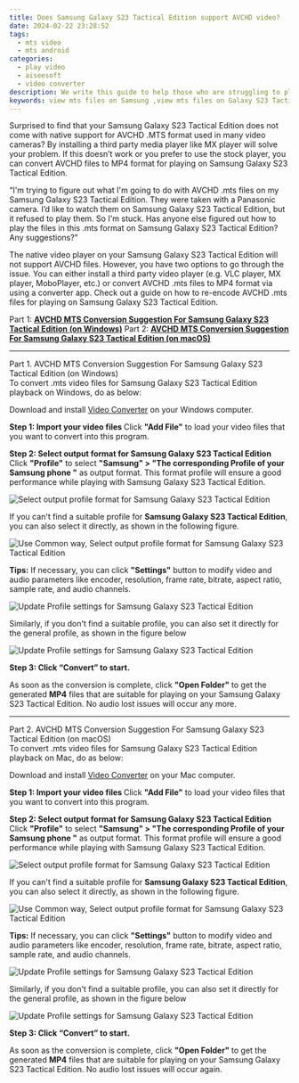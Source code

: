 ```yaml
---
title: Does Samsung Galaxy S23 Tactical Edition support AVCHD video?
date: 2024-02-22 23:28:52
tags: 
  - mts video
  - mts android
categories: 
  - play video
  - aiseesoft
  - video converter
description: We write this guide to help those who are struggling to play AVCHD files on Samsung Galaxy S23 Tactical Edition. It displays a way of converting AVCHD media to MP4 format for viewing on Samsung Galaxy S23 Tactical Edition with optimum performance. 
keywords: view mts files on Samsung ,view mts files on Galaxy S23 Tactical Edition,mts playback on Samsung Galaxy S23 Tactical Edition,Samsung  playback AVCHD,avchd to Galaxy S23 Tactical Edition converter,encode mts to mp4 for Samsung ,video to mts converter for android,Samsung Galaxy S23 Tactical Edition wont play mts,mts file not supported in Samsung Galaxy S23 Tactical Edition,how to converter 720p to mts on android,mts video converter for android,playing mts videos on phone android
---
```



<div class="atpl-content atpl-for-aiseesoft-video-converter play-mts-on-android">

<div class="atpl-post-description-part-1">
<div class="tpl-content-sub-paragraph-normal">
  <p>
    Surprised to find that your Samsung Galaxy S23 Tactical Edition does not come with native support for AVCHD .MTS format used in many video cameras? By installing a third party media player like MX player will solve your problem. If this doesn’t work or you prefer to use the stock player, you can convert AVCHD files to MP4 format for playing on Samsung Galaxy S23 Tactical Edition.
  </p>
</div>
</div>



<div class="atpl-post-device-model-description">
  
</div>

<div class="atpl-post-description-part-2">
<div class="tpl-content-sub-paragraph-question">
  “I'm trying to figure out what I'm going to do with AVCHD .mts files on my Samsung Galaxy S23 Tactical Edition. They were taken with a Panasonic camera. I’d like to watch them on Samsung Galaxy S23 Tactical Edition, but it refused to play them. So I'm stuck. Has anyone else figured out how to play the files in this .mts format on Samsung Galaxy S23 Tactical Edition? Any suggestions?”
</div>
<div class="tpl-content-sub-paragraph-content">
<p>
  The native video player on your Samsung Galaxy S23 Tactical Edition will not support AVCHD files. However, you have two options to go through the issue. You can either install a third party video player (e.g. VLC player, MX player, MoboPlayer, etc.) or convert AVCHD .mts files to MP4 format via using a converter app. Check out a guide on how to re-encode AVCHD .mts files for playing on Samsung Galaxy S23 Tactical Edition.
</p>
</div>
</div>

Part 1: <strong><a href="#p1">AVCHD MTS Conversion Suggestion For Samsung Galaxy S23 Tactical Edition (on Windows)</a></strong>
Part 2: <strong><a href="#p2">AVCHD MTS Conversion Suggestion For Samsung Galaxy S23 Tactical Edition (on macOS)</a></strong>

<!-- Part 1 -->
<a id="p1" name="p1" ></a><hr>

<div class="atpl-step-part-style">Part 1. AVCHD MTS Conversion Suggestion For Samsung Galaxy S23 Tactical Edition (on Windows)</div>
To convert .mts video files for Samsung Galaxy S23 Tactical Edition playback on Windows, do as below:

Download and install <a class="atpl-step-content-a-style" href="https://tools.techidaily.com/aiseesoft-total-video-converter/" target="_blank" rel="noopener">Video Converter</a> on your Windows computer.

<strong>Step 1: Import your video files </strong>
Click <b>"Add File"</b> to load your video files that you want to convert into this program.

<strong>Step 2: Select output format for Samsung Galaxy S23 Tactical Edition</strong>
Click <b>"Profile"</b> to select <b>"Samsung" > "The corresponding Profile of your Samsung phone "</b> as output format. This format profile will ensure a good performance while playing with Samsung Galaxy S23 Tactical Edition.

<img src="https://tools.techidaily.com/images/apps/aiseesoft/video-converter/devices/samsung/fv.mp4/win/profile-5.png" class="atpl-imgstyle" alt="Select output profile format for Samsung Galaxy S23 Tactical Edition" />

If you can't find a suitable profile for **Samsung Galaxy S23 Tactical Edition**, you can also select it directly, as shown in the following figure.

<img src="https://tools.techidaily.com/images/apps/aiseesoft/video-converter/devices/common_android/fv.mp4/win/profile.png" class="atpl-imgstyle" alt="Use Common way, Select output profile format for Samsung Galaxy S23 Tactical Edition" />

<strong>Tips:</strong>
If necessary, you can click <b>"Settings"</b> button to modify video and audio parameters like encoder, resolution, frame rate, bitrate, aspect ratio, sample rate, and audio channels. 

<img src="https://tools.techidaily.com/images/apps/aiseesoft/video-converter/devices/samsung/fv.mp4/win/settings-3.png" class="atpl-imgstyle"  alt="Update Profile settings for Samsung Galaxy S23 Tactical Edition" />

Similarly, if you don't find a suitable profile, you can also set it directly for the general profile, as shown in the figure below

<img src="https://tools.techidaily.com/images/apps/aiseesoft/video-converter/devices/common_android/fv.mp4/win/settings.png" class="atpl-imgstyle"  alt="Update Profile settings for Samsung Galaxy S23 Tactical Edition" />

<strong>Step 3: Click “Convert” to start.</strong>

As soon as the conversion is complete, click <b>"Open Folder"</b> to get the generated <b>MP4</b> files that are suitable for playing on your Samsung Galaxy S23 Tactical Edition. No audio lost issues will occur any more.

<!-- Part 2 -->
<a id="p2" name="p2"></a><hr>

<div class="atpl-step-part-style">Part 2. AVCHD MTS Conversion Suggestion For Samsung Galaxy S23 Tactical Edition (on macOS)</div>
To convert .mts video files for Samsung Galaxy S23 Tactical Edition playback on Mac, do as below:

Download and install <a class="atpl-step-content-a-style" href="https://tools.techidaily.com/aiseesoft-total-video-converter/" target="_blank" rel="noopener">Video Converter</a> on your Mac computer.

<strong>Step 1: Import your video files </strong>
Click <b>"Add File"</b> to load your video files that you want to convert into this program.

<strong>Step 2: Select output format for Samsung Galaxy S23 Tactical Edition</strong>
Click <b>"Profile"</b> to select <b>"Samsung" > "The corresponding Profile of your Samsung phone "</b> as output format. This format profile will ensure a good performance while playing with Samsung Galaxy S23 Tactical Edition.

<img src="https://tools.techidaily.com/images/apps/aiseesoft/video-converter/devices/samsung/fv.mp4/mac/profile.png" class="atpl-imgstyle" alt="Select output profile format for Samsung Galaxy S23 Tactical Edition" />

If you can't find a suitable profile for **Samsung Galaxy S23 Tactical Edition**, you can also select it directly, as shown in the following figure.

<img src="https://tools.techidaily.com/images/apps/aiseesoft/video-converter/devices/common_android/fv.mp4/mac/profile.png" class="atpl-imgstyle" alt="Use Common way, Select output profile format for Samsung Galaxy S23 Tactical Edition" />

<strong>Tips:</strong>
If necessary, you can click <b>"Settings"</b> button to modify video and audio parameters like encoder, resolution, frame rate, bitrate, aspect ratio, sample rate, and audio channels. 

<img src="https://tools.techidaily.com/images/apps/aiseesoft/video-converter/devices/samsung/fv.mp4/mac/settings.png" class="atpl-imgstyle"  alt="Update Profile settings for Samsung Galaxy S23 Tactical Edition" />

Similarly, if you don't find a suitable profile, you can also set it directly for the general profile, as shown in the figure below

<img src="https://tools.techidaily.com/images/apps/aiseesoft/video-converter/devices/common_android/fv.mp4/win/settings.png" class="atpl-imgstyle"  alt="Update Profile settings for Samsung Galaxy S23 Tactical Edition" />

<strong>Step 3: Click “Convert” to start.</strong>


As soon as the conversion is complete, click <b>"Open Folder"</b> to get the generated <b>MP4</b> files that are suitable for playing on your Samsung Galaxy S23 Tactical Edition. No audio lost issues will occur again.


<ins class="adsbygoogle"
     style="display:block"
     data-ad-client="ca-pub-7571918770474297"
     data-ad-slot="8358498916"
     data-ad-format="auto"
     data-full-width-responsive="true"></ins>


</div>